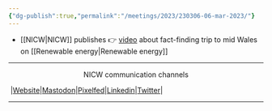 ```yaml
---
{"dg-publish":true,"permalink":"/meetings/2023/230306-06-mar-2023/"}
---
```



- [[NICW\|NICW]] publishes 👉 [video](https://nationalinfrastructurecommission.wales/wp-content/uploads/2023/03/230301NICW.mp4) about fact-finding trip to mid Wales on [[Renewable energy\|Renewable energy]] 

***
<p style="text-align: center;">NICW communication channels</p>

󠁧 |[Website](https://nationalinfrastructurecommission.wales)|[Mastodon](https://toot.wales/@NICW)|[Pixelfed](https://pix.toot.wales/NICW)|[Linkedin](https://www.linkedin.com/company/26268509/)|[Twitter](https://twitter.com/InfraCommCymru)|
***
